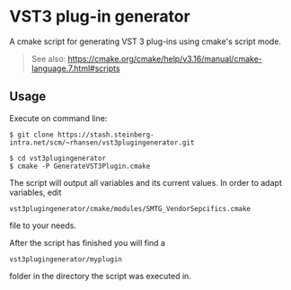 # VST3 plug-in generator

A cmake script for generating VST 3 plug-ins using cmake's script mode.

> See also: <https://cmake.org/cmake/help/v3.16/manual/cmake-language.7.html#scripts>

## Usage

Execute on command line:

```console
$ git clone https://stash.steinberg-intra.net/scm/~rhansen/vst3plugingenerator.git

$ cd vst3plugingenerator
$ cmake -P GenerateVST3Plugin.cmake
```

The script will output all variables and its current values. In order to adapt variables, edit

```console
vst3plugingenerator/cmake/modules/SMTG_VendorSepcifics.cmake
```

file to your needs.

After the script has finished you will find a

```console
vst3plugingenerator/myplugin
```

folder in the directory the script was executed in.
